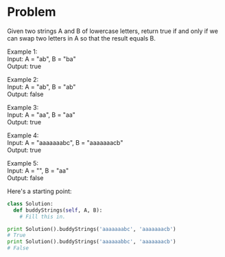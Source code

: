 # Problem

Given two strings A and B of lowercase letters, return true if and only if we can swap two letters in A so that the result equals B.

Example 1:  
Input: A = "ab", B = "ba"  
Output: true  

Example 2:  
Input: A = "ab", B = "ab"  
Output: false  

Example 3:  
Input: A = "aa", B = "aa"  
Output: true  

Example 4:  
Input: A = "aaaaaaabc", B = "aaaaaaacb"  
Output: true  

Example 5:  
Input: A = "", B = "aa"  
Output: false  

Here's a starting point:

```python
class Solution:
  def buddyStrings(self, A, B):
    # Fill this in.

print Solution().buddyStrings('aaaaaaabc', 'aaaaaaacb')
# True
print Solution().buddyStrings('aaaaaabbc', 'aaaaaaacb')
# False
```